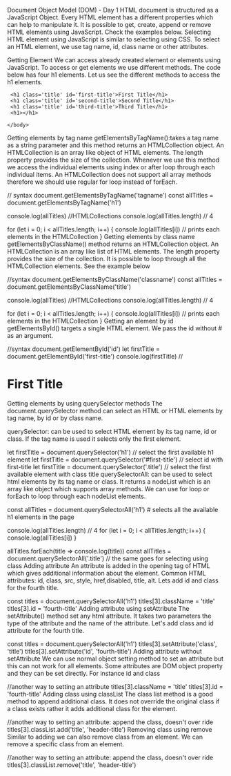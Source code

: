 Document Object Model (DOM) - Day 1
HTML document is structured as a JavaScript Object. Every HTML element has a different properties which can help to manipulate it. It is possible to get, create, append or remove HTML elements using JavaScript. Check the examples below. Selecting HTML element using JavaScript is similar to selecting using CSS. To select an HTML element, we use tag name, id, class name or other attributes.

Getting Element
We can access already created element or elements using JavaScript. To access or get elements we use different methods. The code below has four h1 elements. Let us see the different methods to access the h1 elements.

<!DOCTYPE html>
  <html lang="en">
    <head>
      <title>Document Object Model</title>
    </head>
    <body>

     <h1 class='title' id='first-title'>First Title</h1>
     <h1 class='title' id='second-title'>Second Title</h1>
     <h1 class='title' id='third-title'>Third Title</h1>
     <h1></h1>

    </body>
  </html>
Getting elements by tag name
getElementsByTagName():takes a tag name as a string parameter and this method returns an HTMLCollection object. An HTMLCollection is an array like object of HTML elements. The length property provides the size of the collection. Whenever we use this method we access the individual elements using index or after loop through each individual items. An HTMLCollection does not support all array methods therefore we should use regular for loop instead of forEach.

// syntax
document.getElementsByTagName('tagname')
const allTitles = document.getElementsByTagName('h1')

console.log(allTitles) //HTMLCollections
console.log(allTitles.length) // 4

for (let i = 0; i < allTitles.length; i++) {
  console.log(allTitles[i]) // prints each elements in the HTMLCollection
}
Getting elements by class name
getElementsByClassName() method returns an HTMLCollection object. An HTMLCollection is an array like list of HTML elements. The length property provides the size of the collection. It is possible to loop through all the HTMLCollection elements. See the example below

//syntax
document.getElementsByClassName('classname')
const allTitles = document.getElementsByClassName('title')

console.log(allTitles) //HTMLCollections
console.log(allTitles.length) // 4

for (let i = 0; i < allTitles.length; i++) {
  console.log(allTitles[i]) // prints each elements in the HTMLCollection
}
Getting an element by id
getElementsById() targets a single HTML element. We pass the id without # as an argument.

//syntax
document.getElementById('id')
let firstTitle = document.getElementById('first-title')
console.log(firstTitle) // <h1>First Title</h1>
Getting elements by using querySelector methods
The document.querySelector method can select an HTML or HTML elements by tag name, by id or by class name.

querySelector: can be used to select HTML element by its tag name, id or class. If the tag name is used it selects only the first element.

let firstTitle = document.querySelector('h1') // select the first available h1 element
let firstTitle = document.querySelector('#first-title') // select id with first-title
let firstTitle = document.querySelector('.title') // select the first available element with class title
querySelectorAll: can be used to select html elements by its tag name or class. It returns a nodeList which is an array like object which supports array methods. We can use for loop or forEach to loop through each nodeList elements.

const allTitles = document.querySelectorAll('h1') # selects all the available h1 elements in the page

console.log(allTitles.length) // 4
for (let i = 0; i < allTitles.length; i++) {
  console.log(allTitles[i])
}

allTitles.forEach(title => console.log(title))
const allTitles = document.querySelectorAll('.title') // the same goes for selecting using class
Adding attribute
An attribute is added in the opening tag of HTML which gives additional information about the element. Common HTML attributes: id, class, src, style, href,disabled, title, alt. Lets add id and class for the fourth title.

const titles = document.querySelectorAll('h1')
titles[3].className = 'title'
titles[3].id = 'fourth-title'
Adding attribute using setAttribute
The setAttribute() method set any html attribute. It takes two parameters the type of the attribute and the name of the attribute. Let's add class and id attribute for the fourth title.

const titles = document.querySelectorAll('h1')
titles[3].setAttribute('class', 'title')
titles[3].setAttribute('id', 'fourth-title')
Adding attribute without setAttribute
We can use normal object setting method to set an attribute but this can not work for all elements. Some attributes are DOM object property and they can be set directly. For instance id and class

//another way to setting an attribute
titles[3].className = 'title'
titles[3].id = 'fourth-title'
Adding class using classList
The class list method is a good method to append additional class. It does not override the original class if a class exists rather it adds additional class for the element.

//another way to setting an attribute: append the class, doesn't over ride
titles[3].classList.add('title', 'header-title')
Removing class using remove
Similar to adding we can also remove class from an element. We can remove a specific class from an element.

//another way to setting an attribute: append the class, doesn't over ride
titles[3].classList.remove('title', 'header-title')